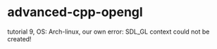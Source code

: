# advanced-cpp-opengl
tutorial 9, OS: Arch-linux, our own error: SDL_GL context could not be created!
